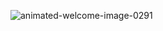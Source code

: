 ![animated-welcome-image-0291](https://github.com/user-attachments/assets/228da072-8e59-4c1a-8352-406663144ea6)
